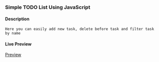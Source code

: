 ### Simple TODO List Using JavaScript

#### Description

    Here you can easily add new task, delete before task and filter task by name

#### Live Preview

<a href="">Preview</a>
